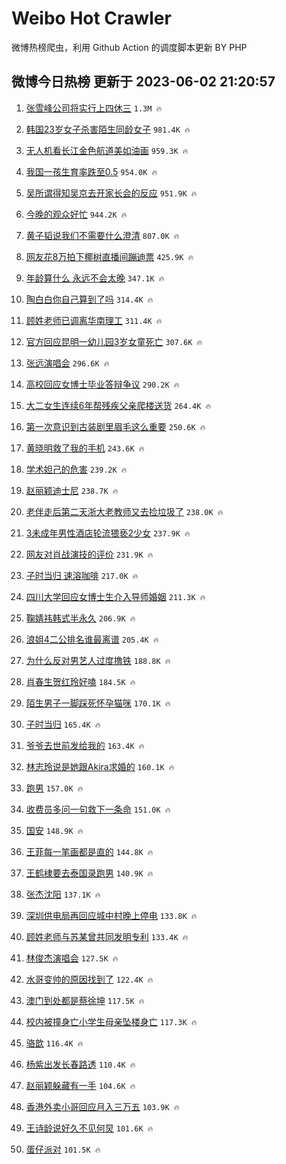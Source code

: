 # Weibo Hot Crawler 



微博热榜爬虫，利用 Github Action 的调度脚本更新 BY PHP 


## 微博今日热榜 更新于 2023-06-02 21:20:57 
1. [张雪峰公司将实行上四休三](https://s.weibo.com/weibo?q=%23%E5%BC%A0%E9%9B%AA%E5%B3%B0%E5%85%AC%E5%8F%B8%E5%B0%86%E5%AE%9E%E8%A1%8C%E4%B8%8A%E5%9B%9B%E4%BC%91%E4%B8%89%23&t=31&band_rank=1&Refer=top) `1.3M 🔥` 

1. [韩国23岁女子杀害陌生同龄女子](https://s.weibo.com/weibo?q=%23%E9%9F%A9%E5%9B%BD23%E5%B2%81%E5%A5%B3%E5%AD%90%E6%9D%80%E5%AE%B3%E9%99%8C%E7%94%9F%E5%90%8C%E9%BE%84%E5%A5%B3%E5%AD%90%23&t=31&band_rank=2&Refer=top) `981.4K 🔥` 

1. [无人机看长江金色航道美如油画](https://s.weibo.com/weibo?q=%23%E6%97%A0%E4%BA%BA%E6%9C%BA%E7%9C%8B%E9%95%BF%E6%B1%9F%E9%87%91%E8%89%B2%E8%88%AA%E9%81%93%E7%BE%8E%E5%A6%82%E6%B2%B9%E7%94%BB%23&t=31&band_rank=3&Refer=top) `959.3K 🔥` 

1. [我国一孩生育率跌至0.5](https://s.weibo.com/weibo?q=%23%E6%88%91%E5%9B%BD%E4%B8%80%E5%AD%A9%E7%94%9F%E8%82%B2%E7%8E%87%E8%B7%8C%E8%87%B30.5%23&t=31&band_rank=4&Refer=top) `954.0K 🔥` 

1. [吴所谓得知吴京去开家长会的反应](https://s.weibo.com/weibo?q=%23%E5%90%B4%E6%89%80%E8%B0%93%E5%BE%97%E7%9F%A5%E5%90%B4%E4%BA%AC%E5%8E%BB%E5%BC%80%E5%AE%B6%E9%95%BF%E4%BC%9A%E7%9A%84%E5%8F%8D%E5%BA%94%23&t=31&band_rank=5&Refer=top) `951.9K 🔥` 

1. [今晚的观众好忙](https://s.weibo.com/weibo?q=%23%E4%BB%8A%E6%99%9A%E7%9A%84%E8%A7%82%E4%BC%97%E5%A5%BD%E5%BF%99%23&t=31&band_rank=6&Refer=top) `944.2K 🔥` 

1. [黄子韬说我们不需要什么澄清](https://s.weibo.com/weibo?q=%23%E9%BB%84%E5%AD%90%E9%9F%AC%E8%AF%B4%E6%88%91%E4%BB%AC%E4%B8%8D%E9%9C%80%E8%A6%81%E4%BB%80%E4%B9%88%E6%BE%84%E6%B8%85%23&t=31&band_rank=7&Refer=top) `807.0K 🔥` 

1. [网友花8万拍下椰树直播间蹦迪票](https://s.weibo.com/weibo?q=%23%E7%BD%91%E5%8F%8B%E8%8A%B18%E4%B8%87%E6%8B%8D%E4%B8%8B%E6%A4%B0%E6%A0%91%E7%9B%B4%E6%92%AD%E9%97%B4%E8%B9%A6%E8%BF%AA%E7%A5%A8%23&t=31&band_rank=8&Refer=top) `425.9K 🔥` 

1. [年龄算什么 永远不会太晚](https://s.weibo.com/weibo?q=%E5%B9%B4%E9%BE%84%E7%AE%97%E4%BB%80%E4%B9%88%20%E6%B0%B8%E8%BF%9C%E4%B8%8D%E4%BC%9A%E5%A4%AA%E6%99%9A&t=31&band_rank=9&Refer=top) `347.1K 🔥` 

1. [陶白白你自己算到了吗](https://s.weibo.com/weibo?q=%23%E9%99%B6%E7%99%BD%E7%99%BD%E4%BD%A0%E8%87%AA%E5%B7%B1%E7%AE%97%E5%88%B0%E4%BA%86%E5%90%97%23&t=31&band_rank=10&Refer=top) `314.4K 🔥` 

1. [顾姓老师已调离华南理工](https://s.weibo.com/weibo?q=%23%E9%A1%BE%E5%A7%93%E8%80%81%E5%B8%88%E5%B7%B2%E8%B0%83%E7%A6%BB%E5%8D%8E%E5%8D%97%E7%90%86%E5%B7%A5%23&t=31&band_rank=11&Refer=top) `311.4K 🔥` 

1. [官方回应昆明一幼儿园3岁女童死亡](https://s.weibo.com/weibo?q=%23%E5%AE%98%E6%96%B9%E5%9B%9E%E5%BA%94%E6%98%86%E6%98%8E%E4%B8%80%E5%B9%BC%E5%84%BF%E5%9B%AD3%E5%B2%81%E5%A5%B3%E7%AB%A5%E6%AD%BB%E4%BA%A1%23&t=31&band_rank=12&Refer=top) `307.6K 🔥` 

1. [张远演唱会](https://s.weibo.com/weibo?q=%E5%BC%A0%E8%BF%9C%E6%BC%94%E5%94%B1%E4%BC%9A&t=31&band_rank=13&Refer=top) `296.6K 🔥` 

1. [高校回应女博士毕业答辩争议](https://s.weibo.com/weibo?q=%23%E9%AB%98%E6%A0%A1%E5%9B%9E%E5%BA%94%E5%A5%B3%E5%8D%9A%E5%A3%AB%E6%AF%95%E4%B8%9A%E7%AD%94%E8%BE%A9%E4%BA%89%E8%AE%AE%23&t=31&band_rank=14&Refer=top) `290.2K 🔥` 

1. [大二女生连续6年帮残疾父亲爬楼送货](https://s.weibo.com/weibo?q=%23%E5%A4%A7%E4%BA%8C%E5%A5%B3%E7%94%9F%E8%BF%9E%E7%BB%AD6%E5%B9%B4%E5%B8%AE%E6%AE%8B%E7%96%BE%E7%88%B6%E4%BA%B2%E7%88%AC%E6%A5%BC%E9%80%81%E8%B4%A7%23&t=31&band_rank=15&Refer=top) `264.4K 🔥` 

1. [第一次意识到古装剧里眉毛这么重要](https://s.weibo.com/weibo?q=%23%E7%AC%AC%E4%B8%80%E6%AC%A1%E6%84%8F%E8%AF%86%E5%88%B0%E5%8F%A4%E8%A3%85%E5%89%A7%E9%87%8C%E7%9C%89%E6%AF%9B%E8%BF%99%E4%B9%88%E9%87%8D%E8%A6%81%23&t=31&band_rank=16&Refer=top) `250.6K 🔥` 

1. [黄晓明救了我的手机](https://s.weibo.com/weibo?q=%23%E9%BB%84%E6%99%93%E6%98%8E%E6%95%91%E4%BA%86%E6%88%91%E7%9A%84%E6%89%8B%E6%9C%BA%23&t=31&band_rank=17&Refer=top) `243.6K 🔥` 

1. [学术妲己的危害](https://s.weibo.com/weibo?q=%E5%AD%A6%E6%9C%AF%E5%A6%B2%E5%B7%B1%E7%9A%84%E5%8D%B1%E5%AE%B3&t=31&band_rank=18&Refer=top) `239.2K 🔥` 

1. [赵丽颖迪士尼](https://s.weibo.com/weibo?q=%E8%B5%B5%E4%B8%BD%E9%A2%96%E8%BF%AA%E5%A3%AB%E5%B0%BC&t=31&band_rank=19&Refer=top) `238.7K 🔥` 

1. [老伴走后第二天浙大老教师又去捡垃圾了](https://s.weibo.com/weibo?q=%23%E8%80%81%E4%BC%B4%E8%B5%B0%E5%90%8E%E7%AC%AC%E4%BA%8C%E5%A4%A9%E6%B5%99%E5%A4%A7%E8%80%81%E6%95%99%E5%B8%88%E5%8F%88%E5%8E%BB%E6%8D%A1%E5%9E%83%E5%9C%BE%E4%BA%86%23&t=31&band_rank=20&Refer=top) `238.0K 🔥` 

1. [3未成年男性酒店轮流猥亵2少女](https://s.weibo.com/weibo?q=%233%E6%9C%AA%E6%88%90%E5%B9%B4%E7%94%B7%E6%80%A7%E9%85%92%E5%BA%97%E8%BD%AE%E6%B5%81%E7%8C%A5%E4%BA%B52%E5%B0%91%E5%A5%B3%23&t=31&band_rank=21&Refer=top) `237.9K 🔥` 

1. [网友对肖战演技的评价](https://s.weibo.com/weibo?q=%23%E7%BD%91%E5%8F%8B%E5%AF%B9%E8%82%96%E6%88%98%E6%BC%94%E6%8A%80%E7%9A%84%E8%AF%84%E4%BB%B7%23&t=31&band_rank=22&Refer=top) `231.9K 🔥` 

1. [子时当归 速溶咖啡](https://s.weibo.com/weibo?q=%E5%AD%90%E6%97%B6%E5%BD%93%E5%BD%92%20%E9%80%9F%E6%BA%B6%E5%92%96%E5%95%A1&t=31&band_rank=23&Refer=top) `217.0K 🔥` 

1. [四川大学回应女博士生介入导师婚姻](https://s.weibo.com/weibo?q=%23%E5%9B%9B%E5%B7%9D%E5%A4%A7%E5%AD%A6%E5%9B%9E%E5%BA%94%E5%A5%B3%E5%8D%9A%E5%A3%AB%E7%94%9F%E4%BB%8B%E5%85%A5%E5%AF%BC%E5%B8%88%E5%A9%9A%E5%A7%BB%23&t=31&band_rank=24&Refer=top) `211.3K 🔥` 

1. [鞠婧祎韩式半永久](https://s.weibo.com/weibo?q=%23%E9%9E%A0%E5%A9%A7%E7%A5%8E%E9%9F%A9%E5%BC%8F%E5%8D%8A%E6%B0%B8%E4%B9%85%23&t=31&band_rank=25&Refer=top) `206.9K 🔥` 

1. [浪姐4二公排名谁最离谱](https://s.weibo.com/weibo?q=%23%E6%B5%AA%E5%A7%904%E4%BA%8C%E5%85%AC%E6%8E%92%E5%90%8D%E8%B0%81%E6%9C%80%E7%A6%BB%E8%B0%B1%23&t=31&band_rank=26&Refer=top) `205.4K 🔥` 

1. [为什么反对男艺人过度撸铁](https://s.weibo.com/weibo?q=%23%E4%B8%BA%E4%BB%80%E4%B9%88%E5%8F%8D%E5%AF%B9%E7%94%B7%E8%89%BA%E4%BA%BA%E8%BF%87%E5%BA%A6%E6%92%B8%E9%93%81%23&t=31&band_rank=27&Refer=top) `188.8K 🔥` 

1. [肖春生贺红玲好嗑](https://s.weibo.com/weibo?q=%23%E8%82%96%E6%98%A5%E7%94%9F%E8%B4%BA%E7%BA%A2%E7%8E%B2%E5%A5%BD%E5%97%91%23&t=31&band_rank=28&Refer=top) `184.5K 🔥` 

1. [陌生男子一脚踩死怀孕猫咪](https://s.weibo.com/weibo?q=%23%E9%99%8C%E7%94%9F%E7%94%B7%E5%AD%90%E4%B8%80%E8%84%9A%E8%B8%A9%E6%AD%BB%E6%80%80%E5%AD%95%E7%8C%AB%E5%92%AA%23&t=31&band_rank=29&Refer=top) `170.1K 🔥` 

1. [子时当归](https://s.weibo.com/weibo?q=%E5%AD%90%E6%97%B6%E5%BD%93%E5%BD%92&t=31&band_rank=30&Refer=top) `165.4K 🔥` 

1. [爷爷去世前发给我的](https://s.weibo.com/weibo?q=%E7%88%B7%E7%88%B7%E5%8E%BB%E4%B8%96%E5%89%8D%E5%8F%91%E7%BB%99%E6%88%91%E7%9A%84&t=31&band_rank=31&Refer=top) `163.4K 🔥` 

1. [林志玲说是她跟Akira求婚的](https://s.weibo.com/weibo?q=%23%E6%9E%97%E5%BF%97%E7%8E%B2%E8%AF%B4%E6%98%AF%E5%A5%B9%E8%B7%9FAkira%E6%B1%82%E5%A9%9A%E7%9A%84%23&t=31&band_rank=32&Refer=top) `160.1K 🔥` 

1. [跑男](https://s.weibo.com/weibo?q=%E8%B7%91%E7%94%B7&t=31&band_rank=33&Refer=top) `157.0K 🔥` 

1. [收费员多问一句救下一条命](https://s.weibo.com/weibo?q=%23%E6%94%B6%E8%B4%B9%E5%91%98%E5%A4%9A%E9%97%AE%E4%B8%80%E5%8F%A5%E6%95%91%E4%B8%8B%E4%B8%80%E6%9D%A1%E5%91%BD%23&t=31&band_rank=34&Refer=top) `151.0K 🔥` 

1. [国安](https://s.weibo.com/weibo?q=%E5%9B%BD%E5%AE%89&t=31&band_rank=35&Refer=top) `148.9K 🔥` 

1. [王菲每一笔画都是直的](https://s.weibo.com/weibo?q=%23%E7%8E%8B%E8%8F%B2%E6%AF%8F%E4%B8%80%E7%AC%94%E7%94%BB%E9%83%BD%E6%98%AF%E7%9B%B4%E7%9A%84%23&t=31&band_rank=36&Refer=top) `144.8K 🔥` 

1. [王鹤棣要去泰国录跑男](https://s.weibo.com/weibo?q=%23%E7%8E%8B%E9%B9%A4%E6%A3%A3%E8%A6%81%E5%8E%BB%E6%B3%B0%E5%9B%BD%E5%BD%95%E8%B7%91%E7%94%B7%23&t=31&band_rank=37&Refer=top) `140.9K 🔥` 

1. [张杰沈阳](https://s.weibo.com/weibo?q=%E5%BC%A0%E6%9D%B0%E6%B2%88%E9%98%B3&t=31&band_rank=38&Refer=top) `137.1K 🔥` 

1. [深圳供电局再回应城中村晚上停电](https://s.weibo.com/weibo?q=%23%E6%B7%B1%E5%9C%B3%E4%BE%9B%E7%94%B5%E5%B1%80%E5%86%8D%E5%9B%9E%E5%BA%94%E5%9F%8E%E4%B8%AD%E6%9D%91%E6%99%9A%E4%B8%8A%E5%81%9C%E7%94%B5%23&t=31&band_rank=39&Refer=top) `133.8K 🔥` 

1. [顾姓老师与苏某曾共同发明专利](https://s.weibo.com/weibo?q=%23%E9%A1%BE%E5%A7%93%E8%80%81%E5%B8%88%E4%B8%8E%E8%8B%8F%E6%9F%90%E6%9B%BE%E5%85%B1%E5%90%8C%E5%8F%91%E6%98%8E%E4%B8%93%E5%88%A9%23&t=31&band_rank=40&Refer=top) `133.4K 🔥` 

1. [林俊杰演唱会](https://s.weibo.com/weibo?q=%E6%9E%97%E4%BF%8A%E6%9D%B0%E6%BC%94%E5%94%B1%E4%BC%9A&t=31&band_rank=41&Refer=top) `127.5K 🔥` 

1. [水哥变帅的原因找到了](https://s.weibo.com/weibo?q=%23%E6%B0%B4%E5%93%A5%E5%8F%98%E5%B8%85%E7%9A%84%E5%8E%9F%E5%9B%A0%E6%89%BE%E5%88%B0%E4%BA%86%23&t=31&band_rank=42&Refer=top) `122.4K 🔥` 

1. [澳门到处都是蔡徐坤](https://s.weibo.com/weibo?q=%23%E6%BE%B3%E9%97%A8%E5%88%B0%E5%A4%84%E9%83%BD%E6%98%AF%E8%94%A1%E5%BE%90%E5%9D%A4%23&t=31&band_rank=43&Refer=top) `117.5K 🔥` 

1. [校内被撞身亡小学生母亲坠楼身亡](https://s.weibo.com/weibo?q=%23%E6%A0%A1%E5%86%85%E8%A2%AB%E6%92%9E%E8%BA%AB%E4%BA%A1%E5%B0%8F%E5%AD%A6%E7%94%9F%E6%AF%8D%E4%BA%B2%E5%9D%A0%E6%A5%BC%E8%BA%AB%E4%BA%A1%23&t=31&band_rank=44&Refer=top) `117.3K 🔥` 

1. [骆歆](https://s.weibo.com/weibo?q=%E9%AA%86%E6%AD%86&t=31&band_rank=45&Refer=top) `116.4K 🔥` 

1. [杨紫出发长春路透](https://s.weibo.com/weibo?q=%23%E6%9D%A8%E7%B4%AB%E5%87%BA%E5%8F%91%E9%95%BF%E6%98%A5%E8%B7%AF%E9%80%8F%23&t=31&band_rank=46&Refer=top) `110.4K 🔥` 

1. [赵丽颖躲藏有一手](https://s.weibo.com/weibo?q=%23%E8%B5%B5%E4%B8%BD%E9%A2%96%E8%BA%B2%E8%97%8F%E6%9C%89%E4%B8%80%E6%89%8B%23&t=31&band_rank=47&Refer=top) `104.6K 🔥` 

1. [香港外卖小哥回应月入三万五](https://s.weibo.com/weibo?q=%23%E9%A6%99%E6%B8%AF%E5%A4%96%E5%8D%96%E5%B0%8F%E5%93%A5%E5%9B%9E%E5%BA%94%E6%9C%88%E5%85%A5%E4%B8%89%E4%B8%87%E4%BA%94%23&t=31&band_rank=48&Refer=top) `103.9K 🔥` 

1. [王诗龄说好久不见何炅](https://s.weibo.com/weibo?q=%23%E7%8E%8B%E8%AF%97%E9%BE%84%E8%AF%B4%E5%A5%BD%E4%B9%85%E4%B8%8D%E8%A7%81%E4%BD%95%E7%82%85%23&t=31&band_rank=49&Refer=top) `101.6K 🔥` 

1. [蛋仔派对](https://s.weibo.com/weibo?q=%E8%9B%8B%E4%BB%94%E6%B4%BE%E5%AF%B9&t=31&band_rank=50&Refer=top) `101.5K 🔥` 

